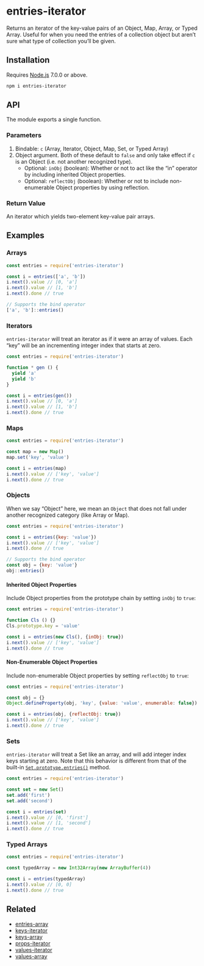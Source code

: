 # entries-iterator

Returns an iterator of the key-value pairs of an Object, Map, Array, or Typed Array. Useful for when you need the entries of a collection object but aren’t sure what type of collection you’ll be given.

## Installation

Requires [Node.js](https://nodejs.org/) 7.0.0 or above.

```bash
npm i entries-iterator
```

## API

The module exports a single function.

### Parameters

1. Bindable: `c` (Array, Iterator, Object, Map, Set, or Typed Array)
2. Object argument. Both of these default to `false` and only take effect if `c` is an Object (i.e. not another recognized type).
    * Optional: `inObj` (boolean): Whether or not to act like the “in” operator by including inherited Object properties.
    * Optional: `reflectObj` (boolean): Whether or not to include non-enumerable Object properties by using reflection.

### Return Value

An iterator which yields two-element key-value pair arrays.

## Examples

### Arrays

```javascript
const entries = require('entries-iterator')

const i = entries(['a', 'b'])
i.next().value // [0, 'a']
i.next().value // [1, 'b']
i.next().done // true

// Supports the bind operator
['a', 'b']::entries()
```

### Iterators

`entries-iterator` will treat an iterator as if it were an array of values. Each “key” will be an incrementing integer index that starts at zero.

```javascript
const entries = require('entries-iterator')

function * gen () {
  yield 'a'
  yield 'b'
}

const i = entries(gen())
i.next().value // [0, 'a']
i.next().value // [1, 'b']
i.next().done // true
```

### Maps

```javascript
const entries = require('entries-iterator')

const map = new Map()
map.set('key', 'value')

const i = entries(map)
i.next().value // ['key', 'value']
i.next().done // true
```

### Objects

When we say “Object” here, we mean an `Object` that does not fall under another recognized category (like Array or Map).

```javascript
const entries = require('entries-iterator')

const i = entries({key: 'value'})
i.next().value // ['key', 'value']
i.next().done // true

// Supports the bind operator
const obj = {key: 'value'}
obj::entries()
```

#### Inherited Object Properties

Include Object properties from the prototype chain by setting `inObj` to `true`:

```javascript
const entries = require('entries-iterator')

function Cls () {}
Cls.prototype.key = 'value'

const i = entries(new Cls(), {inObj: true})
i.next().value // ['key', 'value']
i.next().done // true
```

#### Non-Enumerable Object Properties

Include non-enumerable Object properties by setting `reflectObj` to `true`:

```javascript
const entries = require('entries-iterator')

const obj = {}
Object.defineProperty(obj, 'key', {value: 'value', enumerable: false})

const i = entries(obj, {reflectObj: true})
i.next().value // ['key', 'value']
i.next().done // true
```

### Sets

`entries-iterator` will treat a Set like an array, and will add integer index keys starting at zero. Note that this behavior is different from that of the built-in [`Set.prototype.entries()`](https://developer.mozilla.org/en-US/docs/Web/JavaScript/Reference/Global_Objects/Set/entries) method.

```javascript
const entries = require('entries-iterator')

const set = new Set()
set.add('first')
set.add('second')

const i = entries(set)
i.next().value // [0, 'first']
i.next().value // [1, 'second']
i.next().done // true
```

### Typed Arrays

```javascript
const entries = require('entries-iterator')

const typedArray = new Int32Array(new ArrayBuffer(4))

const i = entries(typedArray)
i.next().value // [0, 0]
i.next().done // true
```

## Related

* [entries-array](https://github.com/lamansky/entries-array)
* [keys-iterator](https://github.com/lamansky/keys-iterator)
* [keys-array](https://github.com/lamansky/keys-array)
* [props-iterator](https://github.com/lamansky/props-iterator)
* [values-iterator](https://github.com/lamansky/values-iterator)
* [values-array](https://github.com/lamansky/values-array)
